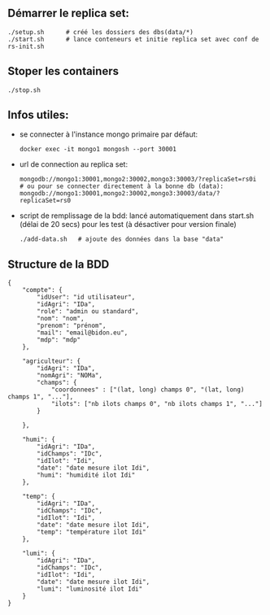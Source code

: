 ## Démarrer le replica set:
```
./setup.sh      # créé les dossiers des dbs(data/*)
./start.sh      # lance conteneurs et initie replica set avec conf de rs-init.sh
```

## Stoper les containers
```
./stop.sh
```

## Infos utiles:
* se connecter à l'instance mongo primaire par défaut:  
    ```
    docker exec -it mongo1 mongosh --port 30001
    ```
* url de connection au replica set:
    ```
    mongodb://mongo1:30001,mongo2:30002,mongo3:30003/?replicaSet=rs0i
    # ou pour se connecter directement à la bonne db (data):
    mongodb://mongo1:30001,mongo2:30002,mongo3:30003/data/?replicaSet=rs0
    ```
* script de remplissage de la bdd:
    lancé automatiquement dans start.sh (délai de 20 secs) pour les test (à désactiver pour version finale)
    ```
    ./add-data.sh   # ajoute des données dans la base "data"
    ```

## Structure de la BDD

```
{
    "compte": {
        "idUser": "id utilisateur",
        "idAgri": "IDa",
        "role": "admin ou standard",
        "nom": "nom",
        "prenom": "prénom",
        "mail": "email@bidon.eu",
        "mdp": "mdp"
    },

    "agriculteur": {
        "idAgri": "IDa",
        "nomAgri": "NOMa",
        "champs": {
            "coordonnees" : ["(lat, long) champs 0", "(lat, long) champs 1", "..."],
            "ilots": ["nb ilots champs 0", "nb ilots champs 1", "..."]
        }

    },

    "humi": {
        "idAgri": "IDa",
        "idChamps": "IDc",
        "idIlot": "Idi",
        "date": "date mesure ilot Idi",
        "humi": "humidité ilot Idi"
    },

    "temp": {
        "idAgri": "IDa",
        "idChamps": "IDc",
        "idIlot": "Idi",
        "date": "date mesure ilot Idi",
        "temp": "température ilot Idi"
    },

    "lumi": {
        "idAgri": "IDa",
        "idChamps": "IDc",
        "idIlot": "Idi",
        "date": "date mesure ilot Idi",
        "lumi": "luminosité ilot Idi"
    }
}
```
